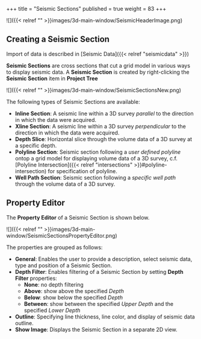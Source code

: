 +++
title = "Seismic Sections"
published = true
weight = 83
+++

![]({{< relref "" >}}images/3d-main-window/SeismicHeaderImage.png)

## Creating a Seismic Section
Import of data is described in [Seismic Data]({{< relref "seismicdata" >}})

**Seismic Sections** are cross sections that cut a grid model in various ways to display seismic data. 
A **Seismic Section** is created by right-clicking the **Seismic Section** item in **Project Tree** 

![]({{< relref "" >}}images/3d-main-window/SeismicSectionsNew.png)

The following types of Seismic Sections are available:

- **Inline Section**: A seismic line within a 3D survey *parallel* to the direction in which the data were acquired.
- **Xline Section**: A seismic line within a 3D survey *perpendicular* to the direction in which the data were acquired.
- **Depth Slice**: Horizontal slice through the volume data of a 3D survey at a specific depth.
- **Polyline Section**: Seismic section following a *user defined polyline* ontop a grid model for displaying volume data of a 3D survey, c.f. [Polyline Intersection]({{< relref "intersections" >}}#polyline-intersection) for specification of polyline.
- **Well Path Section**: Seismic section following a *specific well path* through the volume data of a 3D survey.


## Property Editor
The **Property Editor** of a Seismic Section is shown below.

![]({{< relref "" >}}images/3d-main-window/SeismicSectionsPropertyEditor.png)

The properties are grouped as follows:

- **General**: Enables the user to provide a description, select seismic data, type and position of a Seismic Section.
- **Depth Filter**: Enables filtering of a Seismic Section by setting **Depth Filter** properties:
  - **None**: no depth filtering
  - **Above**: show above the specified *Depth*
  - **Below**: show below the specified *Depth*
  - **Between**: show between the specified *Upper Depth* and the specified *Lower Depth*
- **Outline**: Specifying line thickness, line color, and display of seismic data outline.
- **Show Image**: Displays the Seismic Section in a separate 2D view.

